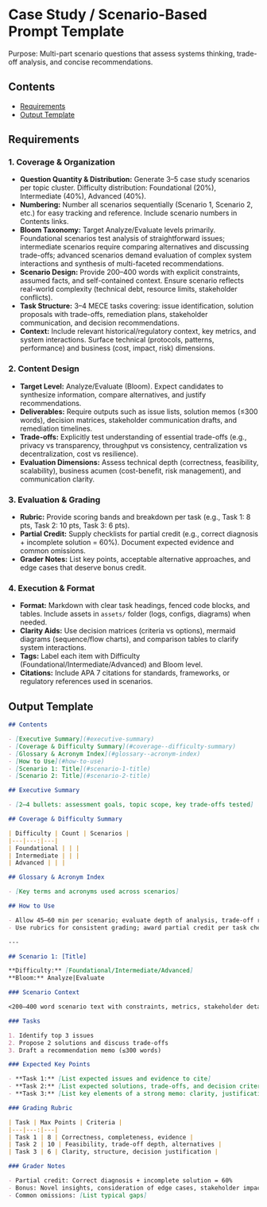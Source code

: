# Case Study / Scenario-Based Prompt Template

Purpose: Multi-part scenario questions that assess systems thinking, trade-off analysis, and concise recommendations.

## Contents

- [Requirements](#requirements)
- [Output Template](#output-template)

## Requirements

### 1. Coverage & Organization

- **Question Quantity & Distribution:** Generate 3–5 case study scenarios per topic cluster. Difficulty distribution: Foundational (20%), Intermediate (40%), Advanced (40%).
- **Numbering:** Number all scenarios sequentially (Scenario 1, Scenario 2, etc.) for easy tracking and reference. Include scenario numbers in Contents links.
- **Bloom Taxonomy:** Target Analyze/Evaluate levels primarily. Foundational scenarios test analysis of straightforward issues; intermediate scenarios require comparing alternatives and discussing trade-offs; advanced scenarios demand evaluation of complex system interactions and synthesis of multi-faceted recommendations.
- **Scenario Design:** Provide 200–400 words with explicit constraints, assumed facts, and self-contained context. Ensure scenario reflects real-world complexity (technical debt, resource limits, stakeholder conflicts).
- **Task Structure:** 3–4 MECE tasks covering: issue identification, solution proposals with trade-offs, remediation plans, stakeholder communication, and decision recommendations.
- **Context:** Include relevant historical/regulatory context, key metrics, and system interactions. Surface technical (protocols, patterns, performance) and business (cost, impact, risk) dimensions.

### 2. Content Design

- **Target Level:** Analyze/Evaluate (Bloom). Expect candidates to synthesize information, compare alternatives, and justify recommendations.
- **Deliverables:** Require outputs such as issue lists, solution memos (≤300 words), decision matrices, stakeholder communication drafts, and remediation timelines.
- **Trade-offs:** Explicitly test understanding of essential trade-offs (e.g., privacy vs transparency, throughput vs consistency, centralization vs decentralization, cost vs resilience).
- **Evaluation Dimensions:** Assess technical depth (correctness, feasibility, scalability), business acumen (cost-benefit, risk management), and communication clarity.

### 3. Evaluation & Grading

- **Rubric:** Provide scoring bands and breakdown per task (e.g., Task 1: 8 pts, Task 2: 10 pts, Task 3: 6 pts).
- **Partial Credit:** Supply checklists for partial credit (e.g., correct diagnosis + incomplete solution = 60%). Document expected evidence and common omissions.
- **Grader Notes:** List key points, acceptable alternative approaches, and edge cases that deserve bonus credit.

### 4. Execution & Format

- **Format:** Markdown with clear task headings, fenced code blocks, and tables. Include assets in `assets/` folder (logs, configs, diagrams) when needed.
- **Clarity Aids:** Use decision matrices (criteria vs options), mermaid diagrams (sequence/flow charts), and comparison tables to clarify system interactions.
- **Tags:** Label each item with Difficulty (Foundational/Intermediate/Advanced) and Bloom level.
- **Citations:** Include APA 7 citations for standards, frameworks, or regulatory references used in scenarios.

## Output Template

```markdown
## Contents

- [Executive Summary](#executive-summary)
- [Coverage & Difficulty Summary](#coverage--difficulty-summary)
- [Glossary & Acronym Index](#glossary--acronym-index)
- [How to Use](#how-to-use)
- [Scenario 1: Title](#scenario-1-title)
- [Scenario 2: Title](#scenario-2-title)

## Executive Summary

- [2–4 bullets: assessment goals, topic scope, key trade-offs tested]

## Coverage & Difficulty Summary

| Difficulty | Count | Scenarios |
|---|---:|---|
| Foundational | | |
| Intermediate | | |
| Advanced | | |

## Glossary & Acronym Index

- [Key terms and acronyms used across scenarios]

## How to Use

- Allow 45–60 min per scenario; evaluate depth of analysis, trade-off reasoning, and communication clarity
- Use rubrics for consistent grading; award partial credit per task checklist

---

## Scenario 1: [Title]

**Difficulty:** [Foundational/Intermediate/Advanced]  
**Bloom:** Analyze|Evaluate

### Scenario Context

<200–400 word scenario text with constraints, metrics, stakeholder details>

### Tasks

1. Identify top 3 issues
2. Propose 2 solutions and discuss trade-offs
3. Draft a recommendation memo (≤300 words)

### Expected Key Points

- **Task 1:** [List expected issues and evidence to cite]
- **Task 2:** [List expected solutions, trade-offs, and decision criteria]
- **Task 3:** [List key elements of a strong memo: clarity, justification, stakeholder framing]

### Grading Rubric

| Task | Max Points | Criteria |
|---|---:|---|
| Task 1 | 8 | Correctness, completeness, evidence |
| Task 2 | 10 | Feasibility, trade-off depth, alternatives |
| Task 3 | 6 | Clarity, structure, decision justification |

### Grader Notes

- Partial credit: Correct diagnosis + incomplete solution = 60%
- Bonus: Novel insights, consideration of edge cases, stakeholder impact analysis
- Common omissions: [List typical gaps]
```
